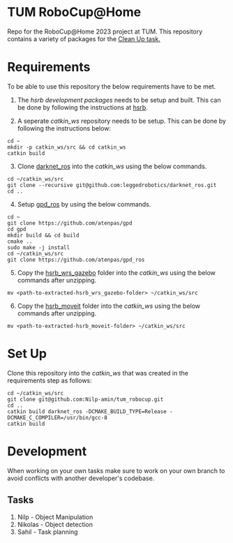 # TUM RoboCup@Home
Repo for the RoboCup@Home 2023 project at TUM. This repository contains a variety of packages for the [Clean Up task.](https://athome.robocup.org/wp-content/uploads/2022_rulebook.pdf) 

<!-- # Team members
1. Nilp (Matrikel-Nr: 03784634) 
2. Nikolas (Matrikel-Nr:)
3. Sahil (Matrikel-Nr: ) -->

# Requirements
To be able to use this repository the below requirements have to be met.
1. The *hsrb development packages* needs to be setup and built. This can be done by following the instructions at [hsrb](https://docs.hsr.io/hsrb_user_manual_en/howto/pc_install.html).

2. A seperate *catkin_ws* repository needs to be setup. This can be done by following the instructions below:
```
cd ~
mkdir -p catkin_ws/src && cd catkin_ws
catkin build
```
3. Clone [darknet_ros](https://github.com/leggedrobotics/darknet_ros) into the *catkin_ws* using the below commands.
```
cd ~/catkin_ws/src
git clone --recursive git@github.com:leggedrobotics/darknet_ros.git
cd ..
```
4. Setup [gpd_ros](https://github.com/atenpas/gpd_ros) by using the below commands.
```
cd ~
git clone https://github.com/atenpas/gpd
cd gpd
mkdir build && cd build
cmake ..
sudo make -j install
cd ~/catkin_ws/src
git clone https://github.com/atenpas/gpd_ros
```
5. Copy the [hsrb_wrs_gazebo](https://gitlab.lrz.de/robocup-home-ics/tutorials/-/wikis/uploads/T5_fengyi/hsrb_wrs_gazebo.zip) folder into the *catkin_ws* using the below commands after unzipping.
```
mv <path-to-extracted-hsrb_wrs_gazebo-folder> ~/catkin_ws/src
```
6. Copy the [hsrb_moveit](https://gitlab.lrz.de/robocup-home-ics/tutorials/-/wikis/uploads/T5_fengyi/hsrb_moveit.zip) folder into the *catkin_ws* using the below commands after unzipping.
```
mv <path-to-extracted-hsrb_moveit-folder> ~/catkin_ws/src
```

# Set Up
Clone this repository into the *catkin_ws* that was created in the requirements step as follows:
```
cd ~/catkin_ws/src
git clone git@github.com:Nilp-amin/tum_robocup.git
cd ..
catkin build darknet_ros -DCMAKE_BUILD_TYPE=Release -DCMAKE_C_COMPILER=/usr/bin/gcc-8
catkin build
```
# Development
When working on your own tasks make sure to work on your own branch to avoid conflicts with another developer's codebase.

## Tasks
1. Nilp - Object Manipulation 
2. Nikolas - Object detection
3. Sahil - Task planning

